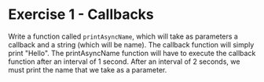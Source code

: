 # Exercise 1 - Callbacks

Write a function called `printAsyncName`, which will take as parameters a callback and a string (which will be name). The callback function will simply print "Hello". 
The printAsyncName function will have to execute the callback function after an interval of 1 second. 
After an interval of 2 seconds, we must print the name that we take as a parameter.
